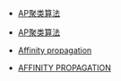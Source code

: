  - [AP聚类算法](http://blog.csdn.net/zhubo22/article/details/28303449)
 - [AP聚类算法](http://www.docin.com/p-291538973.html)
 
 - [Affinity propagation](https://en.wikipedia.org/wiki/Affinity_propagation)
 - [AFFINITY PROPAGATION ](http://www.psi.toronto.edu/index.php?q=affinity%20propagation)